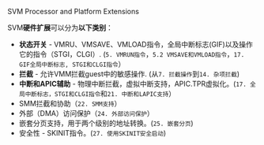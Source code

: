 SVM Processor and Platform Extensions

SVM**硬件扩展**可以分为**以下类别**：
* **状态开关** - VMRU、VMSAVE、VMLOAD指令，全局中断标志(GIF)以及操作它的指令（STGI，CLGI）. (`5. VMRUN指令`，`5.2 VMSAVE和VMLOAD指令`，`17. GIF全局中断标志, STGI和CLGI指令`）
* **拦截** - 允许VMM拦截guest中的敏感操作. (从`7. 拦截操作`到`14. 杂项拦截`)
* **中断和APIC辅助** - 物理中断拦截，虚拟中断支持，APIC.TPR虚拟化。(`17. 全局中断标志，STGI和CLGI指令`和`21. 中断和LAPIC支持`）
* SMM拦截和协助（`22. SMM支持`）
* 外部（DMA）访问保护（`24. 外部访问保护`）
* 嵌套分页支持，用于两个级别的地址转换。(`25. 嵌套分页`)
* 安全性 - SKINIT指令。(`27. 使用SKINIT安全启动`)
